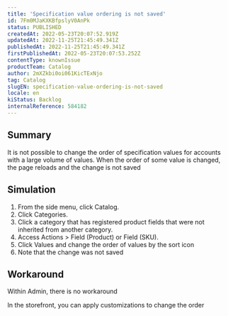 ```yaml
---
title: 'Specification value ordering is not saved'
id: 7Fm0MJaKXKBfpslyV0AnPk
status: PUBLISHED
createdAt: 2022-05-23T20:07:52.919Z
updatedAt: 2022-11-25T21:45:49.341Z
publishedAt: 2022-11-25T21:45:49.341Z
firstPublishedAt: 2022-05-23T20:07:53.252Z
contentType: knownIssue
productTeam: Catalog
author: 2mXZkbi0oi061KicTExNjo
tag: Catalog
slugEN: specification-value-ordering-is-not-saved
locale: en
kiStatus: Backlog
internalReference: 584182
---
```


## Summary


It is not possible to change the order of specification values for accounts with a large volume of values. When the order of some value is changed, the page reloads and the change is not saved



## Simulation



1. From the side menu, click Catalog.
2. Click Categories.
3. Click a category that has registered product fields that were not inherited from another category.
4. Access Actions > Field (Product) or Field (SKU).
5. Click Values and change the order of values by the sort icon
6. Note that the change was not saved



## Workaround


Within Admin, there is no workaround

In the storefront, you can apply customizations to change the order

